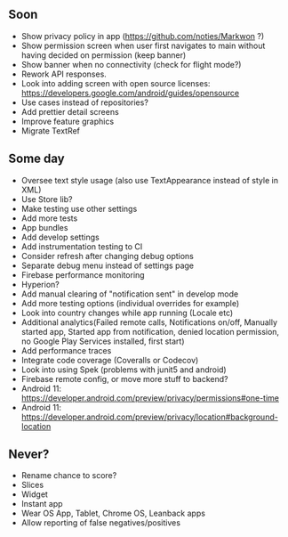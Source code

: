 ## Soon
* Show privacy policy in app (https://github.com/noties/Markwon ?)
* Show permission screen when user first navigates to main without having decided on permission (keep banner)
* Show banner when no connectivity (check for flight mode?)
* Rework API responses.
* Look into adding screen with open source licenses: https://developers.google.com/android/guides/opensource
* Use cases instead of repositories?
* Add prettier detail screens
* Improve feature graphics
* Migrate TextRef

## Some day
* Oversee text style usage (also use TextAppearance instead of style in XML)
* Use Store lib?
* Make testing use other settings
* Add more tests
* App bundles
* Add develop settings
* Add instrumentation testing to CI
* Consider refresh after changing debug options
* Separate debug menu instead of settings page
* Firebase performance monitoring
* Hyperion?
* Add manual clearing of "notification sent" in develop mode
* Add more testing options (individual overrides for example)
* Look into country changes while app running (Locale etc)
* Additional analytics(Failed remote calls, Notifications on/off, Manually started app, Started app from notification, denied location permission, no Google Play Services installed, first start)
* Add performance traces
* Integrate code coverage (Coveralls or Codecov)
* Look into using Spek (problems with junit5 and android)
* Firebase remote config, or move more stuff to backend?
* Android 11: https://developer.android.com/preview/privacy/permissions#one-time
* Android 11: https://developer.android.com/preview/privacy/location#background-location

## Never?
* Rename chance to score?
* Slices
* Widget
* Instant app
* Wear OS App, Tablet, Chrome OS, Leanback apps
* Allow reporting of false negatives/positives
